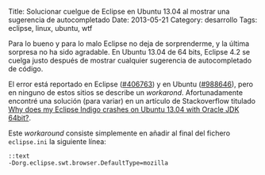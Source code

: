 Title: Solucionar cuelgue de Eclipse en Ubuntu 13.04 al mostrar una sugerencia de autocompletado
Date: 2013-05-21
Category: desarrollo
Tags: eclipse, linux, ubuntu, wtf

Para lo bueno y para lo malo Eclipse no deja de sorprenderme, y la última
sorpresa no ha sido agradable. En Ubuntu 13.04 de 64 bits, Eclipse 4.2 se
cuelga justo después de mostrar cualquier sugerencia de autocompletado de
código.

El error está reportado en Eclipse ([#406763][1]) y en Ubuntu
([#988646][2]), pero en ninguno de estos sitios se describe un *workarond*.
Afortunadamente encontré una solución (para variar) en un artículo de
Stackoverflow titulado [Why does my Eclipse Indigo crashes on Ubuntu 13.04 with
Oracle JDK 64bit?][3].

Este *workaround* consiste simplemente en añadir al final del fichero
`eclipse.ini` la siguiente línea:

    ::text
    -Dorg.eclipse.swt.browser.DefaultType=mozilla

[1]: https://bugs.eclipse.org/bugs/show_bug.cgi?id=406736
[2]: https://bugs.launchpad.net/ubuntu/+source/eclipse/+bug/988646
[3]: http://stackoverflow.com/questions/16383992/why-does-my-eclipse-indigo-crashes-on-ubuntu-13-04-with-oracle-jdk-64bit

